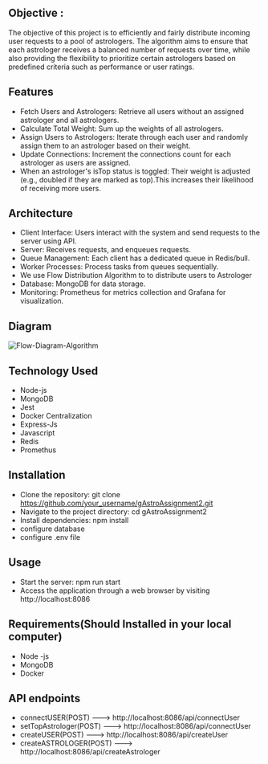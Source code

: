 ## Objective :
The objective of this project is to efficiently and fairly distribute incoming user requests to a pool of astrologers. The algorithm aims to ensure that each astrologer receives a balanced number of requests over time, while also providing the flexibility to prioritize certain astrologers based on predefined criteria such as performance or user ratings.

## Features
- Fetch Users and Astrologers: Retrieve all users without an assigned astrologer and all astrologers.
- Calculate Total Weight: Sum up the weights of all astrologers.
- Assign Users to Astrologers: Iterate through each user and randomly assign them to an astrologer based on their weight.
- Update Connections: Increment the connections count for each astrologer as users are assigned.
- When an astrologer's isTop status is toggled: Their weight is adjusted (e.g., doubled if they are marked as top).This increases their likelihood of receiving more users.

## Architecture
- Client Interface: Users interact with the system and send requests to the server using API.
- Server: Receives requests, and enqueues requests.
- Queue Management: Each client has a dedicated queue in Redis/bull.
- Worker Processes: Process tasks from queues sequentially.
- We use Flow Distribution Algorithm to to distribute users to Astrologer
- Database: MongoDB for data storage.
- Monitoring: Prometheus for metrics collection and Grafana for visualization.

## Diagram
![Flow-Diagram-Algorithm](https://github.com/ManishGupta03/gAstroAssignment2/assets/117648576/0e4f5df3-1505-4999-8afa-4a9a1010a396)


## Technology Used
- Node-js
- MongoDB
- Jest
- Docker Centralization
- Express-Js
- Javascript
- Redis
- Promethus

## Installation
- Clone the repository: git clone https://github.com/your_username/gAstroAssignment2.git
- Navigate to the project directory: cd gAstroAssignment2
- Install dependencies: npm install
- configure database
- configure .env file

## Usage
- Start the server: npm run start
- Access the  application through a web browser by visiting http://localhost:8086

## Requirements(Should Installed in your local computer)
- Node -js
- MongoDB
- Docker

## API endpoints
- connectUSER(POST) ---> http://localhost:8086/api/connectUser
- setTopAstrologer(POST) ---> http://localhost:8086/api/connectUser
- createUSER(POST) ---> http://localhost:8086/api/createUser
- createASTROLOGER(POST) ---> http://localhost:8086/api/createAstrologer

